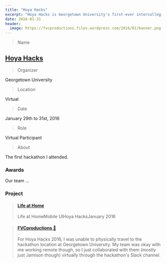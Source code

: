 ```yaml
---
title: "Hoya Hacks"
excerpt: "Hoya Hacks is Georgetown University's first-ever intercollegiate hackathon."
date: 2016-01-31
header:
  image: https://fvcproductions.files.wordpress.com/2016/01/banner.png
---
```


> Name

## <a title="Hoya Hacks" href="http://hoyahacks.com" target="_blank">Hoya Hacks</a>

> Organizer

Georgetown University

> Location

Virtual

> Date

January 29th to 31st, 2016

> Role

Virtual Participant

> About

The first hackathon I attended.

### Awards

Our team ...

### Project

<blockquote class="embedly-card"><h4><a href="https://www.behance.net/gallery/35746593/Life-at-Home">Life at Home</a></h4><p>Life at HomeMobile UIHoya HacksJanuary 2016</p></blockquote>

<blockquote class="embedly-card"><h4><a href="http://fvcproductions.com/portfolio/life-at-home">FVCproductions 🍓</a></h4><p>For Hoya Hacks 2016, I was unable to physically travel to the hackathon location at Georgetown University. My team was okay with me working remote though, so I just collaborated with them (mostly just Jamison though) virtually through the hackathon's Slack channel.</p></blockquote>